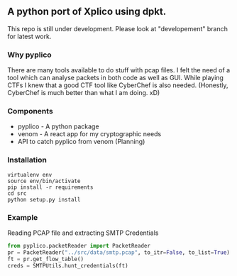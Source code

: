 ## A python port of Xplico using dpkt.
This repo is still under development. Please look at "developement" branch for latest work.

### Why pyplico
There are many tools available to do stuff with pcap files. I felt the need of a tool which can analyse packets in both code as well as GUI. While playing CTFs I knew that a good CTF tool like CyberChef is also needed. (Honestly, CyberChef is much better than what I am doing. xD)

### Components
- pyplico - A python package
- venom - A react app for my cryptographic needs
- API to catch pyplico from venom (Planning)


### Installation
```
virtualenv env
source env/bin/activate
pip install -r requirements
cd src
python setup.py install
```

### Example

Reading PCAP file and extracting SMTP Credentials
``` python
from pyplico.packetReader import PacketReader
pr = PacketReader("../src/data/smtp.pcap", to_itr=False, to_list=True)
ft = pr.get_flow_table()
creds = SMTPUtils.hunt_credentials(ft)
```